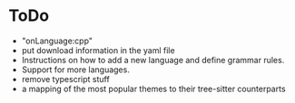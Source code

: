 # ToDo
* "onLanguage:cpp"
* put download information in the yaml file
* Instructions on how to add a new language and define grammar rules.
* Support for more languages.
* remove typescript stuff
* a mapping of the most popular themes to their tree-sitter counterparts
